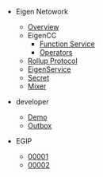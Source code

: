 - Eigen Netowork
  - [Overview](/README.md)
  - EigenCC
    - [Function Service](/cc/README.md ':include')
    - [Operators](/docs/operators.md)
  - [Rollup Protocol](/l2/README.md)
  - [EigenService](/l2/eigen_service/README.md)
  - [Secret](https://raw.githubusercontent.com/ieigen/secret/master/README.md)
  - [Mixer](/l2/box/mixer/README.md)

- developer
  - [Demo](/l2/eigen-tutorials/packages/demo-eigencall/README.md)
  - [Outbox](/l2/eigen-tutorials/packages/outbox-execute/README.md)
- EGIP
  - [00001](/docs/egip/00001.md)
  - [00002](/docs/egip/00002.md)
